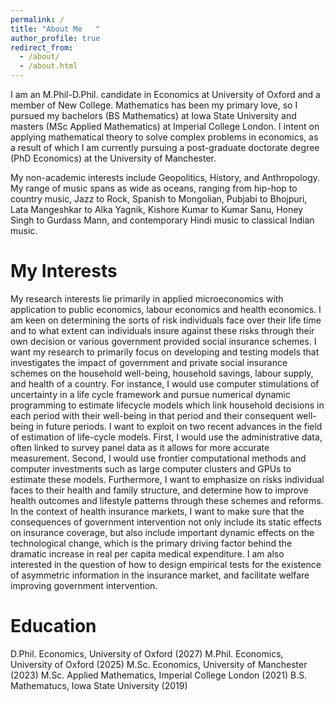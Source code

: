 ```yaml
---
permalink: /
title: "About Me   "
author_profile: true
redirect_from: 
  - /about/
  - /about.html
---
```


I am an M.Phil-D.Phil. candidate in Economics at University of Oxford and a member of New College. Mathematics has been my primary love, so I pursued my bachelors (BS Mathematics) at Iowa State University and masters (MSc Applied Mathematics) at Imperial College London. I intent on applying mathematical theory to solve complex problems in economics, as a result of which I am currently pursuing a post-graduate doctorate degree (PhD Economics) at the University of Manchester.

My non-academic interests include Geopolitics, History, and Anthropology. My range of music spans as wide as oceans, ranging from hip-hop to country music, Jazz to Rock, Spanish to Mongolian, Pubjabi to Bhojpuri, Lata Mangeshkar to Alka Yagnik, Kishore Kumar to Kumar Sanu, Honey Singh to Gurdass Mann, and contemporary Hindi music to classical Indian music.

My Interests 
======
My research interests lie primarily in applied microeconomics with application to public economics, labour economics and health economics. I am keen on determining the sorts of risk individuals face over their life time and to what extent can individuals insure against these risks through their own decision or various government provided social insurance schemes. I want my research to primarily focus on developing and testing models that investigates the impact of government and private social insurance schemes on the household well-being, household savings, labour supply, and health of a country. For instance, I would use computer stimulations of uncertainty in a life cycle framework and pursue numerical dynamic programming to estimate lifecycle models which link household decisions in each period with their well-being in that period and their consequent well-being in future periods. I want to exploit on two recent advances in the field of estimation of life-cycle models. First, I would use the administrative data, often linked to survey panel data as it allows for more accurate measurement. Second, I would use frontier computational methods and computer investments such as large computer clusters and GPUs to estimate these models. Furthermore, I want to emphasize on risks individual faces to their health and family structure, and determine how to improve health outcomes and lifestyle patterns through these schemes and reforms. In the context of health insurance markets, I want to make sure that the consequences of government intervention not only include its static effects on insurance coverage, but also include important dynamic effects on the technological change, which is the primary driving factor behind the dramatic increase in real per capita medical expenditure. I am also interested in the question of how to design empirical tests for the existence of asymmetric information in the insurance market, and facilitate welfare improving government intervention.


Education 
======
D.Phil. Economics, University of Oxford (2027)
M.Phil. Economics, University of Oxford (2025)
M.Sc. Economics, University of Manchester (2023)
M.Sc. Applied Mathematics, Imperial College London (2021)
B.S. Mathematucs, Iowa State University (2019)

